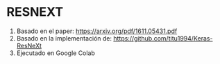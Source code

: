 # RESNEXT
1. Basado en el paper: https://arxiv.org/pdf/1611.05431.pdf
2. Basado en la implementación de: https://github.com/titu1994/Keras-ResNeXt
3. Ejecutado en Google Colab

